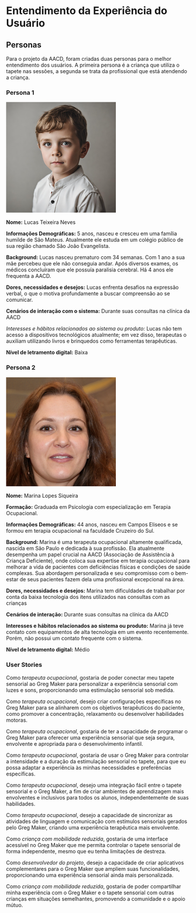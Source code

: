 # Entendimento da Experiência do Usuário

## Personas

Para o projeto da AACD, foram criadas duas personas para o melhor entendimento dos usuários. A primeira persona é a criança que utiliza o tapete nas sessões, a segunda se trata da profissional que está atendendo a criança. 


### Persona 1

<img src="./img/persona%203.PNG" width=300px/>

**Nome:** Lucas Teixeira Neves

**Informações Demográficas:** 5 anos, nasceu e cresceu em uma família humilde de São Mateus. Atualmente ele estuda em um colégio público de sua região chamado São João Evangelista.

**Background:** Lucas nasceu prematuro com 34 semanas. Com 1 ano a sua mãe percebeu que ele não conseguia andar. Após diversos exames, os médicos concluíram que ele possuía paralisia cerebral. Há 4 anos ele frequenta a AACD. 

**Dores, necessidades e desejos:** Lucas enfrenta desafios na expressão verbal, o que o motiva profundamente a buscar compreensão ao se comunicar.

**Cenários de interação com o sistema:** Durante suas consultas na clínica da AACD

*Interesses e hábitos relacionados ao sistema ou produto:* Lucas não tem acesso a dispositivos tecnológicos atualmente; em vez disso, terapeutas o auxiliam utilizando livros e brinquedos como ferramentas terapêuticas.

**Nível de letramento digital:** Baixa


### Persona 2

<img src="./img/persona.PNG" width=300px/>

**Nome:** Marina Lopes Siqueira

**Formação:** Graduada em Psicologia com especialização em Terapia Ocupacional.

**Informações Demográficas:** 44 anos, nasceu em Campos Eliseos e se formou em terapia ocupacional na faculdade Cruzeiro do Sul.

**Background:** Marina é uma terapeuta ocupacional altamente qualificada, nascida em São Paulo e dedicada à sua profissão. Ela atualmente desempenha um papel crucial na AACD (Associação de Assistência à Criança Deficiente), onde coloca sua expertise em terapia ocupacional para melhorar a vida de pacientes com deficiências físicas e condições de saúde complexas. Sua abordagem personalizada e seu compromisso com o bem-estar de seus pacientes fazem dela uma profissional excepcional na área.

**Dores, necessidades e desejos:** Marina tem dificuldades de trabalhar por conta da baixa tecnologia dos itens utilizados nas consultas com as crianças 

**Cenários de interação:** Durante suas consultas na clínica da AACD

**Interesses e hábitos relacionados ao sistema ou produto:** Marina já teve contato com equipamentos de alta tecnologia em um evento recentemente. Porém, não possui um contato frequente com o sistema. 

**Nível de letramento digital:** Médio


### User Stories 

Como *terapeuta ocupacional*, gostaria de poder conectar meu tapete sensorial ao Greg Maker para personalizar a experiência sensorial com luzes e sons, proporcionando uma estimulação sensorial sob medida.

Como *terapeuta ocupacional*, desejo criar configurações específicas no Greg Maker para se alinharem com os objetivos terapêuticos do paciente, como promover a concentração, relaxamento ou desenvolver habilidades motoras.

Como *terapeuta ocupacional*, gostaria de ter a capacidade de programar o Greg Maker para oferecer uma experiência sensorial que seja segura, envolvente e apropriada para o desenvolvimento infantil.

Como *terapeuta ocupacional*, gostaria de usar o Greg Maker para controlar a intensidade e a duração da estimulação sensorial no tapete, para que eu possa adaptar a experiência às minhas necessidades e preferências específicas.

Como *terapeuta ocupacional*, desejo uma integração fácil entre o tapete sensorial e o Greg Maker, a fim de criar ambientes de aprendizagem mais envolventes e inclusivos para todos os alunos, independentemente de suas habilidades.

Como *terapeuta ocupacional*, desejo a capacidade de sincronizar as atividades de linguagem e comunicação com estímulos sensoriais gerados pelo Greg Maker, criando uma experiência terapêutica mais envolvente.

Como *criança com mobilidade reduzida*, gostaria de uma interface acessível no Greg Maker que me permita controlar o tapete sensorial de forma independente, mesmo que eu tenha limitações de destreza.

Como *desenvolvedor do projeto*, desejo a capacidade de criar aplicativos complementares para o Greg Maker que ampliem suas funcionalidades, proporcionando uma experiência sensorial ainda mais personalizada.

Como *criança com mobilidade reduzida*, gostaria de poder compartilhar minha experiência com o Greg Maker e o tapete sensorial com outras crianças em situações semelhantes, promovendo a comunidade e o apoio mútuo.
